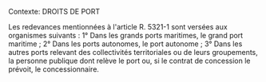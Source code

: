 Contexte: DROITS DE PORT

Les redevances mentionnées à l'article R. 5321-1 sont versées aux organismes suivants : 1° Dans les grands ports maritimes, le grand port maritime ; 2° Dans les ports autonomes, le port autonome ; 3° Dans les autres ports relevant des collectivités territoriales ou de leurs groupements, la personne publique dont relève le port ou, si le contrat de concession le prévoit, le concessionnaire.